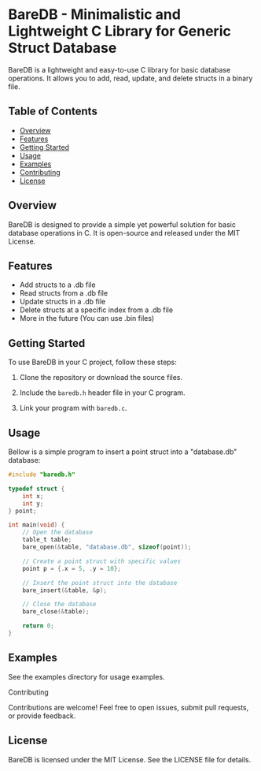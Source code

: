 # BareDB - Minimalistic and Lightweight C Library for Generic Struct Database

BareDB is a lightweight and easy-to-use C library for basic database operations. It allows you to add, read, update, and delete structs in a binary file.

## Table of Contents

- [Overview](#overview)
- [Features](#features)
- [Getting Started](#getting-started)
- [Usage](#usage)
- [Examples](#examples)
- [Contributing](#contributing)
- [License](#license)

## Overview

BareDB is designed to provide a simple yet powerful solution for basic database operations in C. It is open-source and released under the MIT License.

## Features

- Add structs to a .db file
- Read structs from a .db file
- Update structs in a .db file
- Delete structs at a specific index from a .db file
- More in the future
(You can use .bin files)

## Getting Started

To use BareDB in your C project, follow these steps:

1. Clone the repository or download the source files.

2. Include the `baredb.h` header file in your C program.

3. Link your program with `baredb.c`.

## Usage

Bellow is a simple program to insert a point struct into a "database.db" database:

```c
#include "baredb.h"

typedef struct {
    int x;
    int y;
} point;

int main(void) {
    // Open the database
    table_t table;
    bare_open(&table, "database.db", sizeof(point));

    // Create a point struct with specific values
    point p = {.x = 5, .y = 10};

    // Insert the point struct into the database
    bare_insert(&table, &p);

    // Close the database
    bare_close(&table);

    return 0;
}
```

## Examples

See the examples directory for usage examples.

Contributing

Contributions are welcome! Feel free to open issues, submit pull requests, or provide feedback.

## License

BareDB is licensed under the MIT License. See the LICENSE file for details.